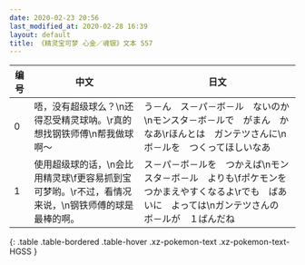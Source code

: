 ```yaml
---
date: 2020-02-23 20:56
last_modified_at: 2020-02-28 16:39
layout: default
title: 《精灵宝可梦 心金／魂银》文本 557
---
```

| 编号 | 中文 | 日文 |
| ---- | ---- | ---- |
| 0 | 唔，没有超级球么？\n还得忍受精灵球呐。\r真的想找钢铁师傅\n帮我做球啊～ | う－ん　ス－パ－ボ－ル　ないのか\nモンスタ－ボ－ルで　がまん　かなあ\rほんとは　ガンテツさんに\nボ－ルを　つくってほしいなあ |
| 1 | 使用超级球的话，\n会比用精灵球\f更容易抓到宝可梦哟。\r不过，看情况来说，\n钢铁师傅的球是最棒的啊。 | ス－パ－ボ－ルを　つかえば\nモンスタ－ボ－ル　よりも\fポケモンを　つかまえやすくなるよ\rでも　ばあいに　よっては\nガンテツさんの　ボ－ルが　１ばんだね |
{: .table .table-bordered .table-hover .xz-pokemon-text .xz-pokemon-text-HGSS }